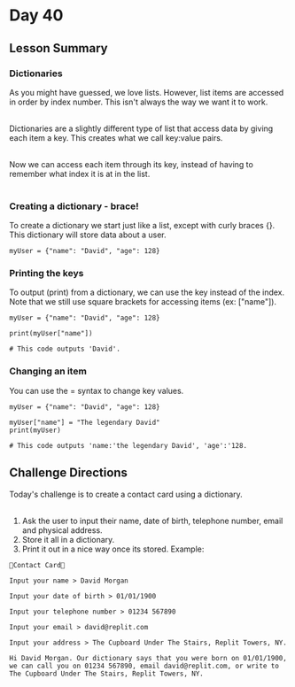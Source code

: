 # Day 40

## Lesson Summary
### Dictionaries
As you might have guessed, we love lists. However, list items are accessed in order by index number. This isn't always the way we want it to work.<br><br>

Dictionaries are a slightly different type of list that access data by giving each item a key. This creates what we call key:value pairs.<br><br>

Now we can access each item through its key, instead of having to remember what index it is at in the list.<br><br>

### Creating a dictionary - brace!
To create a dictionary we start just like a list, except with curly braces {}. This dictionary will store data about a user.
```
myUser = {"name": "David", "age": 128}
```
### Printing the keys
To output (print) from a dictionary, we can use the key instead of the index. Note that we still use square brackets for accessing items (ex: ["name"]).
```
myUser = {"name": "David", "age": 128}

print(myUser["name"])

# This code outputs 'David'.
```
### Changing an item
You can use the = syntax to change key values.
```
myUser = {"name": "David", "age": 128}

myUser["name"] = "The legendary David"
print(myUser)

# This code outputs 'name:'the legendary David', 'age':'128.
```

## Challenge Directions
Today's challenge is to create a contact card using a dictionary.<br><br>

1. Ask the user to input their name, date of birth, telephone number, email and physical address.
2. Store it all in a dictionary.
3. Print it out in a nice way once its stored.
Example:
```
🌟Contact Card🌟

Input your name > David Morgan

Input your date of birth > 01/01/1900

Input your telephone number > 01234 567890

Input your email > david@replit.com

Input your address > The Cupboard Under The Stairs, Replit Towers, NY.

Hi David Morgan. Our dictionary says that you were born on 01/01/1900, we can call you on 01234 567890, email david@replit.com, or write to The Cupboard Under The Stairs, Replit Towers, NY.
```
